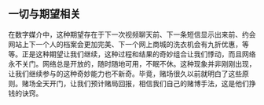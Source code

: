 ## 一切与期望相关

在数字媒介中，这种期望存在于下一次视频聊天前、下一条短信显示出来前、约会网站上下一个人的档案会更加完美、下一个网上商城的洗衣机会有九折优惠，等等。正是这种期望让我们继续，这种过程和结果的奇妙组合让我们悸动，而且网络永不关门。网络总是开放的，随时随地可用，不眠不休。这种现象并非刚刚出现，让我们继续参与的这种奇妙能力也不新奇。毕竟，赌场很久以前就明白了这些原则。赌场全天开门，让我们预计赌局回报，相信我们自己的赌博手法，这是他们挣钱的诀窍。